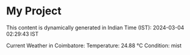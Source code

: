 # My Project

This content is dynamically generated in Indian Time (IST): 2024-03-04 02:29:43 IST


Current Weather in Coimbatore:
Temperature: 24.88 °C
Condition: mist
